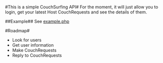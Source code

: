 #This is a simple CouchSurfing API#
For the moment, it will just allow you to login, get your latest Host CouchRequests and see the details of them.

##Example##
See <a href="https://github.com/unRob/CouchSurfing-API/blob/master/example.php">example.php</a>

#Roadmap#

* Look for users
* Get user information
* Make CouchRequests
* Reply to CouchRequests
